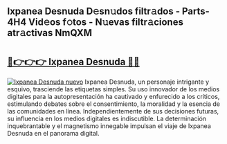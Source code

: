 ## Ixpanea Desnuda D𝚎sn𝚞dos filtr𝚊dos - Parts-4H4 Vid𝚎os f𝚘tos - N𝚞evas filtr𝚊ciones atr𝚊ctivas NmQXM

# <h2><a href="http://mb7au8.tromn.icu/?c=Ixpanea+Desnuda">🔗👉👉👉 Ixpanea Desnuda 🔗🔗</a></h2>

[![Ixpanea Desnuda nuevo](https://i.imgur.com/pEAQMta.gif)](http://mb7au8.tromn.icu/?c=Ixpanea+Desnuda)
Ixpanea Desnuda, un personaje intrigante y esquivo, trasciende las etiquetas simples. Su uso innovador de los medios digitales para la autopresentación ha cautivado y enfurecido a los críticos, estimulando debates sobre el consentimiento, la moralidad y la esencia de las comunidades en línea. Independientemente de sus decisiones futuras, su influencia en los medios digitales es indiscutible. La determinación inquebrantable y el magnetismo innegable impulsan el viaje de Ixpanea Desnuda en el panorama digital.
